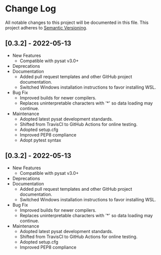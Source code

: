 Change Log
==========
All notable changes to this project will be documented in this file.
This project adheres to [Semantic Versioning](https://semver.org/).

[0.3.2] - 2022-05-13
--------------------
* New Features
  * Compatible with pysat v3.0+
* Deprecations
* Documentation
  * Added pull request templates and other GitHub project documentation.
  * Switched Windows installation instructions to favor installing WSL.
* Bug Fix
  * Improved builds for newer compilers.
  * Replaces uninterpretable characters with '*' so data loading may continue.
* Maintenance
  * Adopted latest pysat development standards.
  * Shifted from TravisCI to GitHub Actions for online testing.
  * Adopted setup.cfg
  * Improved PEP8 compliance
  * Adopt pytest syntax

[0.3.2] - 2022-05-13
--------------------
* New Features
  * Compatible with pysat v3.0+
* Deprecations
* Documentation
  * Added pull request templates and other GitHub project documentation.
  * Switched Windows installation instructions to favor installing WSL.
* Bug Fix
  * Improved builds for newer compilers.
  * Replaces uninterpretable characters with '*' so data loading may continue.
* Maintenance
  * Adopted latest pysat development standards.
  * Shifted from TravisCI to GitHub Actions for online testing.
  * Adopted setup.cfg
  * Improved PEP8 compliance
